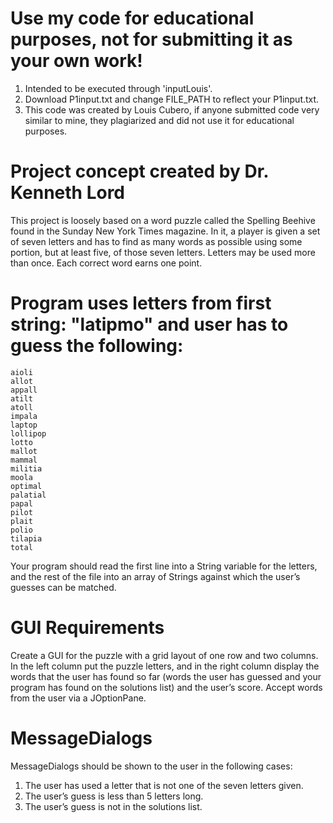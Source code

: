 
# Use my code for educational purposes, not for submitting it as your own work!

1. Intended to be executed through 'inputLouis'.
2. Download P1input.txt and change FILE_PATH to reflect your P1input.txt.
3. This code was created by Louis Cubero, if anyone submitted code very similar to mine, they plagiarized and did not use it for educational purposes.

# Project concept created by Dr. Kenneth Lord

This project is loosely based on a word puzzle called the Spelling Beehive found in the Sunday New York Times magazine. In it, a player is given a set of seven letters and has to find as many words as possible using some portion, but at least five, of those seven letters. Letters may be used more than once. Each correct word earns one point.

# Program uses letters from first string: "latipmo" and user has to guess the following:
```
aioli
allot
appall
atilt
atoll
impala
laptop
lollipop
lotto
mallot
mammal
militia
moola
optimal
palatial
papal
pilot
plait
polio
tilapia
total
```

Your program should read the first line into a String variable for the letters, and the rest of the file into an array of Strings against which the user’s guesses can be matched.

# GUI Requirements
Create a GUI for the puzzle with a grid layout of one row and two columns. In the left column put the puzzle letters, and in the right column display the words that the user has found so far (words the user has guessed and your program has found on the solutions list) and the user’s score. Accept words from the user via a JOptionPane.

# MessageDialogs
MessageDialogs should be shown to the user in the following cases:

1. The user has used a letter that is not one of the seven letters given.
2. The user’s guess is less than 5 letters long.
3. The user’s guess is not in the solutions list.
